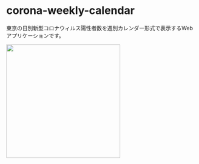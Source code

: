 # corona-weekly-calendar
東京の日別新型コロナウィルス陽性者数を週別カレンダー形式で表示するWebアプリケーションです。

<img src="https://user-images.githubusercontent.com/7910558/99085760-f1504f00-260b-11eb-9837-1a802a00572e.png" width="300px" />
